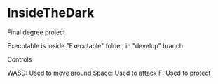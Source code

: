 # InsideTheDark
Final degree project

Executable is inside "Executable" folder, in "develop" branch.

Controls

WASD: Used to move around
Space: Used to attack
F: Used to protect
